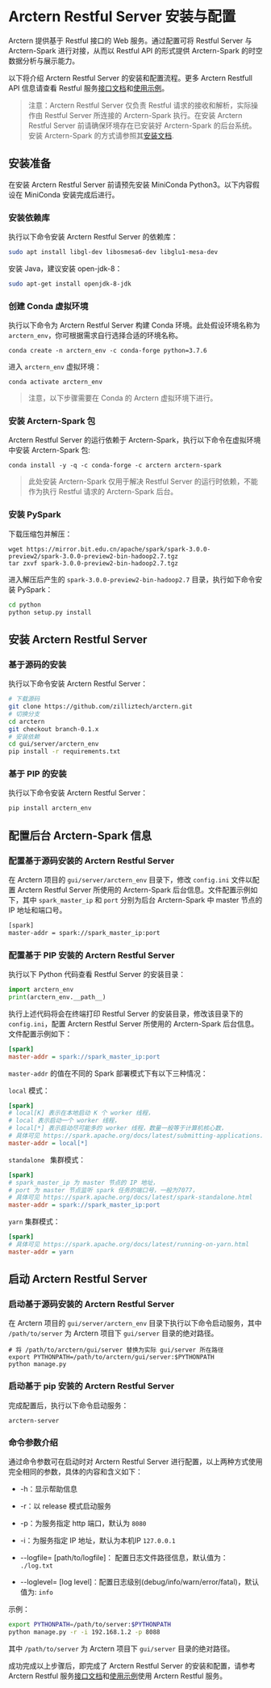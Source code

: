 # Arctern Restful Server 安装与配置

Arctern 提供基于 Restful 接口的 Web 服务。通过配置可将 Restful Server 与 Arctern-Spark 进行对接，从而以 Restful API 的形式提供 Arctern-Spark 的时空数据分析与展示能力。

以下将介绍 Arctern Restful Server 的安装和配置流程。更多 Arctern Restfull API 信息请查看 Restful 服务[接口文档](./api/api.html)和[使用示例](./restful_quick_start.md)。

> 注意：Arctern Restful Server 仅负责 Restful 请求的接收和解析，实际操作由 Restful Server 所连接的 Arctern-Spark 执行。在安装 Arctern Restful Server 前请确保环境存在已安装好 Arctern-Spark 的后台系统。安装 Arctern-Spark 的方式请参照其[安装文档](../spark/installation_and_deployment/installation_and_deployment.html).

## 安装准备

在安装 Arctern Restful Server 前请预先安装 MiniConda Python3。以下内容假设在 MiniConda 安装完成后进行。

### 安装依赖库

执行以下命令安装 Arctern Restful Server 的依赖库：
```bash
sudo apt install libgl-dev libosmesa6-dev libglu1-mesa-dev
```

安装 Java，建议安装 open-jdk-8：

```bash
sudo apt-get install openjdk-8-jdk
```

### 创建 Conda 虚拟环境

执行以下命令为 Arctern Restful Server 构建 Conda 环境。此处假设环境名称为 `arctern_env`，你可根据需求自行选择合适的环境名称。

```shell
conda create -n arctern_env -c conda-forge python=3.7.6
```

进入 `arctern_env` 虚拟环境：
```shell
conda activate arctern_env
```

> 注意，以下步骤需要在 Conda 的 Arctern 虚拟环境下进行。

### 安装 Arctern-Spark 包

Arctern Restful Server 的运行依赖于 Arctern-Spark，执行以下命令在虚拟环境中安装 Arctern-Spark 包:

```shell
conda install -y -q -c conda-forge -c arctern arctern-spark
```

> 此处安装 Arctern-Spark 仅用于解决 Restful Server 的运行时依赖，不能作为执行 Restful 请求的 Arctern-Spark 后台。

### 安装 PySpark

下载压缩包并解压：

```shell
wget https://mirror.bit.edu.cn/apache/spark/spark-3.0.0-preview2/spark-3.0.0-preview2-bin-hadoop2.7.tgz
tar zxvf spark-3.0.0-preview2-bin-hadoop2.7.tgz
```

进入解压后产生的 `spark-3.0.0-preview2-bin-hadoop2.7` 目录，执行如下命令安装 PySpark：

```bash
cd python
python setup.py install
```

## 安装 Arctern Restful Server

### 基于源码的安装

执行以下命令安装 Arctern Restful Server：

```bash
# 下载源码
git clone https://github.com/zilliztech/arctern.git
# 切换分支
cd arctern
git checkout branch-0.1.x
# 安装依赖
cd gui/server/arctern_env
pip install -r requirements.txt
```

### 基于 PIP 的安装

执行以下命令安装 Arctern Restful Server：

```bash
pip install arctern_env
```

## 配置后台 Arctern-Spark 信息

### 配置基于源码安装的 Arctern Restful Server

在 Arctern 项目的 `gui/server/arctern_env` 目录下，修改 `config.ini` 文件以配置 Arctern Restful Server 所使用的 Arctern-Spark 后台信息。文件配置示例如下，其中 `spark_master_ip` 和 `port` 分别为后台 Arctern-Spark 中 master 节点的 IP 地址和端口号。

```bash
[spark]
master-addr = spark://spark_master_ip:port
```

### 配置基于 PIP 安装的 Arctern Restful Server

执行以下 Python 代码查看 Restful Server 的安装目录：

```python
import arctern_env
print(arctern_env.__path__)
```

执行上述代码将会在终端打印 Restful Server 的安装目录，修改该目录下的 `config.ini`，配置 Arctern Restful Server 所使用的 Arctern-Spark 后台信息。文件配置示例如下：

```ini
[spark]
master-addr = spark://spark_master_ip:port
```

`master-addr` 的值在不同的 Spark 部署模式下有以下三种情况：

`local` 模式：

```ini
[spark]
# local[K] 表示在本地启动 K 个 worker 线程，
# local 表示启动一个 worker 线程，
# local[*] 表示启动尽可能多的 worker 线程，数量一般等于计算机核心数，
# 具体可见 https://spark.apache.org/docs/latest/submitting-applications.html
master-addr = local[*]
```

`standalone ` 集群模式：

```ini
[spark]
# spark_master_ip 为 master 节点的 IP 地址，
# port 为 master 节点监听 spark 任务的端口号，一般为7077，
# 具体可见 https://spark.apache.org/docs/latest/spark-standalone.html
master-addr = spark://spark_master_ip:port
```

`yarn` 集群模式：

```ini
[spark]
# 具体可见 https://spark.apache.org/docs/latest/running-on-yarn.html
master-addr = yarn
```

## 启动 Arctern Restful Server

### 启动基于源码安装的 Arctern Restful Server

在 Arctern 项目的 `gui/server/arctern_env` 目录下执行以下命令启动服务，其中 `/path/to/server` 为 Arctern 项目下 `gui/server` 目录的绝对路径。

```shell
# 将 /path/to/arctern/gui/server 替换为实际 gui/server 所在路径
export PYTHONPATH=/path/to/arctern/gui/server:$PYTHONPATH
python manage.py
```

### 启动基于 pip 安装的 Arctern Restful Server

完成配置后，执行以下命令启动服务：

```shell
arctern-server
```

### 命令参数介绍

通过命令参数可在启动时对 Arctern Restful Server 进行配置，以上两种方式使用完全相同的参数，具体的内容和含义如下：

* -h：显示帮助信息

* -r：以 release 模式启动服务

* -p：为服务指定 http 端口，默认为 `8080`

* -i：为服务指定 IP 地址，默认为本机IP `127.0.0.1`

* --logfile= [path/to/logfile]： 配置日志文件路径信息，默认值为：` ./log.txt`

* --loglevel= [log level]：配置日志级别(debug/info/warn/error/fatal)，默认值为: `info` 

示例：

```bash
export PYTHONPATH=/path/to/server:$PYTHONPATH
python manage.py -r -i 192.168.1.2 -p 8088 
```

其中 `/path/to/server` 为 Arctern 项目下 `gui/server` 目录的绝对路径。


成功完成以上步骤后，即完成了 Arctern Restful Server 的安装和配置，请参考 Arctern Restful 服务[接口文档](./api/api.html)和[使用示例](./restful_quick_start.md)使用 Arctern Restful 服务。

